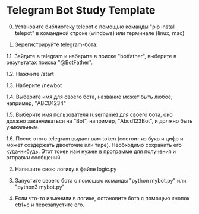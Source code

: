 # Telegram Bot Study Template

0. Установите библиотеку telepot с помощью команды "pip install telepot" в командной строке (windows) или терминале (linux, mac)

1. Зерегистрируйте telegram-бота:

1.1. Зайдите в telegram и наберите в поиске "botfather", выберите в результатах поиска "@BotFather". 

1.2. Нажмите /start

1.3. Наберите /newbot

1.4. Выберите имя для своего бота, название может быть любое, например, "ABCD1234"

1.5. Выберите имя пользователя (username) для своего бота, оно должно заканчиваться на "Bot", например, "Abcd123Bot", и должно быть уникальным.

1.6. После этого telegram выдаст вам token (состоит из букв и цифр и может создержать двоеточие или тире). Необходимо сохранить его куда-нибудь. Этот токен нам нужен в программе для получения и отправки сообщений.

2. Напишите свою логику в файле logic.py

3. Запустите своего бота с помощью команды "python mybot.py" или "python3 mybot.py"

4. Если что-то изменили в логике, остановите бота с помощью кнопок ctrl+c и перезапустите его.

